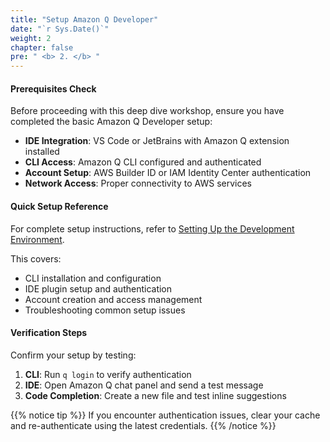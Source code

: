 ```yaml
---
title: "Setup Amazon Q Developer"
date: "`r Sys.Date()`"
weight: 2
chapter: false
pre: " <b> 2. </b> "
---
```


#### Prerequisites Check

Before proceeding with this deep dive workshop, ensure you have completed the basic Amazon Q Developer setup:

- **IDE Integration**: VS Code or JetBrains with Amazon Q extension installed
- **CLI Access**: Amazon Q CLI configured and authenticated
- **Account Setup**: AWS Builder ID or IAM Identity Center authentication
- **Network Access**: Proper connectivity to AWS services

#### Quick Setup Reference

For complete setup instructions, refer to [Setting Up the Development Environment](https://aws-fcj-amazonq-workshop.github.io/Amazon-Q-Series/Getting-Started-with-AmazonQ-Developer/3-setting-up-dev-environment/).

This covers:
- CLI installation and configuration
- IDE plugin setup and authentication
- Account creation and access management
- Troubleshooting common setup issues

#### Verification Steps

Confirm your setup by testing:
1. **CLI**: Run `q login` to verify authentication
2. **IDE**: Open Amazon Q chat panel and send a test message
3. **Code Completion**: Create a new file and test inline suggestions

{{% notice tip %}}
If you encounter authentication issues, clear your cache and re-authenticate using the latest credentials.
{{% /notice %}}